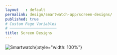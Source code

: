 ```yaml
---
layout   : default
permalink: design/smartwatch-app/screen-designs/
published: true
# Custom Page Variables
# ─────────────────────
title: Screen Designs
---
```


![Smartwatch](http://127.0.0.1:4000/1718-nmd3-project/images/wireflow-01.png){:style="width: 100%"}